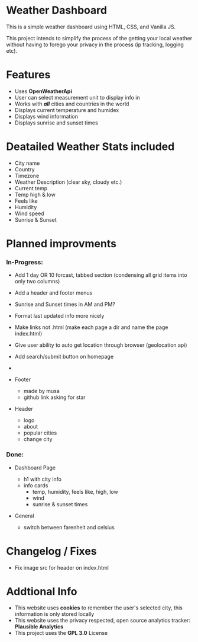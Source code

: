 # Weather Dashboard

This is a simple weather dashboard using HTML, CSS, and Vanilla JS.

This project intends to simplify the process of the getting your local weather
without having to forego your privacy in the process (ip tracking, logging etc).


# Features
- Uses **OpenWeatherApi**
- User can select measurement unit to display info in
- Works with ***all*** cities and countries in the world
- Displays current temperature and humidex
- Displays wind information
- Displays sunrise and sunset times
<!-- - Displays forecast for rest of day OR the next 10 days | THIS IS A WORK IN PROGRESS, CHECK PLANNED IMPROVEMENTS-->

# Deatailed Weather Stats included
- City name
- Country
- Timezone
- Weather Description (clear sky, cloudy etc.)
- Current temp
- Temp high & low
- Feels like
- Humidity
- Wind speed
- Sunrise & Sunset

# Planned improvments

### In-Progress:
- Add 1 day OR 10 forcast, tabbed section (condensing all grid items into only two columns)
- Add a header and footer menus
- Sunrise and Sunset times in AM and PM?
- Format last updated info more nicely 
- Make links not .html (make each page a dir and name the page index.html)
- Give user ability to auto get location through browser (geolocation api)
- Add search/submit button on homepage
- 

- Footer
  - made by musa 
  - github link asking for star

- Header 
  - logo
  - about
  - popular cities
  - change city

### Done:
- Dashboard Page
  - h1 with city info
  - info cards
    - temp, humidity, feels like, high, low
    - wind
    - sunrise & sunset times

- General
  - switch between farenheit and celsius

# Changelog / Fixes
- Fix image src for header on index.html

# Addtional Info
- This website uses **cookies** to remember the user's selected city, this information is only stored locally
- This website uses the privacy respected, open source analytics tracker: **Plausible Analytics**
- This project uses the **GPL 3.0** License